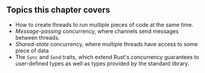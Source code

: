## Topics this chapter covers
- How to create threads to run multiple pieces of code at the same time.
- *Message-passing* concurrency, where channels send messages between threads.
- *Shared-state* concurrency, where multiple threads have access to some piece of data
- The `Sync` and `Send` traits, which extend Rust's concurrency guarantees to user-defined types as well as types provided by the standard library.